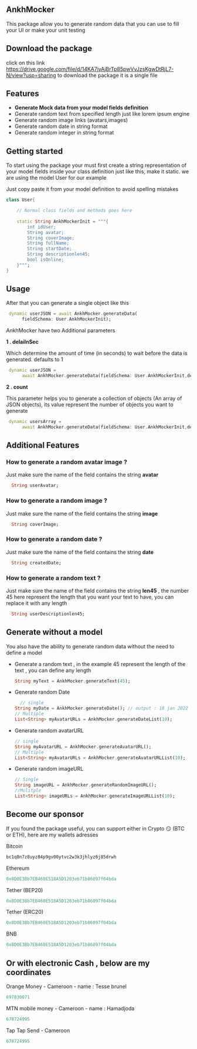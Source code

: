 <!-- 
This README describes the package. If you publish this package to pub.dev,
this README's contents appear on the landing page for your package.

For information about how to write a good package README, see the guide for
[writing package pages](https://dart.dev/guides/libraries/writing-package-pages). 

For general information about developing packages, see the Dart guide for
[creating packages](https://dart.dev/guides/libraries/create-library-packages)
and the Flutter guide for
[developing packages and plugins](https://flutter.dev/developing-packages). 

2 - Do the demo App in english
3 - Translate the demo App in french(Voice Over)
4 - Write the docs in PDF
5 - deploy to pub.dev
-->

## AnkhMocker
This package allow you to generate random data that you can use to fill your UI or make your unit testing

## Download the package 
click on this link https://drive.google.com/file/d/14KA7jyAjBrTp85pwVvJzsKgwDtRjL7-N/view?usp=sharing to download the package
it is a single file

## Features

<ul>
  <li><b>Generate Mock data from your model fields definition</b></li>
  <li>Generate random text from specified length just like lorem ipsum engine</li>
  <li>Generate random image links (avatars,images)</li>
  <li>Generate random date in string format</li>
  <li>Generate random integer in string format</li>
</ul>



## Getting started
To start using the package your must first create a string representation of your model fields inside your class definition just like this, make it static. we are using the model User for our example
<p>Just copy paste it from your model definition to avoid spelling mistakes</p>

```dart
class User{

    // Normal class fields and methods goes here
    
    static String AnkhMockerInit = """{
        int idUser;
        String avatar;
        String coverImage;
        String fullName;
        String startDate;
        String descriptionlen45;
        bool isOnline;
    }""";
}
```

## Usage
After that you can generate a single object like this
```dart
 dynamic userJSON = await AnkhMocker.generateData(
      fieldSchema: User.AnkhMockerInit);
```
<p>AnkhMocker have two Additional parameters</p>
<p><b>1 . delaiInSec</b></p>
<p>Which determine the amount of time (in seconds) to wait before the data is generated. defaults to 1 </p>

```dart
 dynamic userJSON =
      await AnkhMocker.generateData(fieldSchema: User.AnkhMockerInit,delayInSec: 5);
```

<p><b>2 . count</b></p>
<p>This parameter helps you to generate a collection of objects (An array of JSON objects), its value represent the number of objects you want to generate</p>

```dart
 dynamic usersArray =
      await AnkhMocker.generateData(fieldSchema: User.AnkhMockerInit,delayInSec: 5,count: 15);
```

## Additional Features

<h3>How to generate a random avatar image ?</h3>
<p>Just make sure the name of the field contains the string <b>avatar</b></p>

```dart
  String userAvatar;
```


<h3>How to generate a random image ?</h3>
<p>Just make sure the name of the field contains the string <b>image</b></p>

```dart
  String coverImage;
```


<h3>How to generate a random date ?</h3>
<p>Just make sure the name of the field contains the string <b>date</b></p>

```dart
  String createdDate;
```

<h3>How to generate a random text ?</h3>
<p>Just make sure the name of the field contains the string <b>len45</b> , the number 45 here represent the length that you want your text to have, you can replace it with any length</p>

```dart
  String userDescriptionlen45;
```

## Generate without a model

<p> You also have the ability to generate random data without the need to define a model</p>
<ul>
  <li>Generate a random text ,  in the example 45 represent the length of the text , you can define any length

  ```dart
  String myText = AnkhMocker.generateText(45);
  ```

  </li>

  <li>Generate  random Date

  ```dart
    // single 
 String myDate = AnkhMocker.generateDate(); // output : 18 jan 2022
  // Multiple
  List<String> myAvatarURLs = AnkhMocker.generateDateList(10);
  ```

  </li>

  <li>Generate random avatarURL

  ```dart
  // single 
 String myAvatarURL = AnkhMocker.generateAvatarURL();
 // Multiple
 List<String> myAvatarURLs = AnkhMocker.generateAvatarURLList(10);
  ```

  </li>

  <li>Generate  random imageURL

  ```dart
  // Single 
 String imageURL = AnkhMocker.generateRandomImageURL();
 //Mulitple
List<String> imageURLs = AnkhMocker.generateImageURLList(10);
  ```

  </li>


</ul>



## Become our sponsor

If you found the package useful, you can support either in Crypto 😏 (BTC or ETH), here are my wallets adresses

Bitcoin
  ```dart
bc1q8n7z8uyz84p9gv00ytvc2w3k3jhlyz6j85drwh
  ```

Ethereum
  ```dart
0x8D0E3Bb7EB460E518A5D1203eb71b86097f04bda
  ```

Tether (BEP20)
  ```dart
0x8D0E3Bb7EB460E518A5D1203eb71b86097f04bda
  ```

Tether (ERC20)
  ```dart
0x8D0E3Bb7EB460E518A5D1203eb71b86097f04bda
  ```

BNB
  ```dart
0x8D0E3Bb7EB460E518A5D1203eb71b86097f04bda
  ```

<h2>Or with electronic Cash , below are my coordinates</h2>

Orange Money - Cameroon - name : Tesse brunel
  ```dart
697830071
  ```

MTN mobile money - Cameroon - name : Hamadjoda
  ```dart
678724995
  ```

Tap Tap Send - Cameroon 
  ```dart
678724995
  ```
